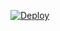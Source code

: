 

[![Deploy](https://www.herokucdn.com/deploy/button.png)](https://dashboard.heroku.com/new?template=https://github.com/lerflet/vdgfyls)


